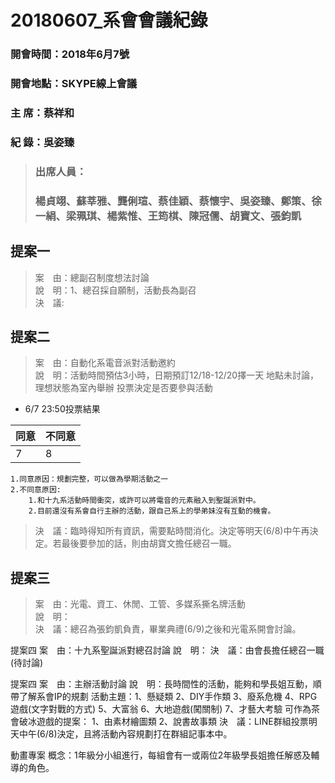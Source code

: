 # 20180607_系會會議紀錄  #
### 開會時間：2018年6月7號 
### 開會地點：SKYPE線上會議
### 主	席：蔡祥和  
### 紀	錄：吳姿臻  
> ### 出席人員：  
> ### 楊貞翊、蘇莘雅、龔俐瑄、蔡佳穎、蔡懷宇、吳姿臻、鄭策、徐一絹、梁珮琪、楊紫惟、王筠棋、陳冠儒、胡寶文、張鈞凱

## 提案一
>案　由：總副召制度想法討論  
>說　明：1、總召採自願制，活動長為副召  
>決　議:  
 
## 提案二
>案　由：自動化系電音派對活動邀約  
>說　明：活動時間預估3小時，日期預訂12/18-12/20擇一天
地點未討論，理想狀態為室內舉辦
投票決定是否要參與活動
*   6/7 23:50投票結果

同意 |不同意 
--|--
7|8

    1.同意原因：規劃完整，可以做為學期活動之一  
    2.不同意原因:  
        1.和十九系活動時間衝突，或許可以將電音的元素融入到聖誕派對中。  
        2.目前還沒有系會自行主辦的活動，跟自己系上的學弟妹沒有互動的機會。  
>決　議：臨時得知所有資訊，需要點時間消化。決定等明天(6/8)中午再決定。若最後要參加的話，則由胡寶文擔任總召一職。
 
## 提案三
> 案　由：光電、資工、休閒、工管、多媒系撕名牌活動  
> 說　明：  
> 決　議：總召為張鈞凱負責，畢業典禮(6/9)之後和光電系開會討論。  
 
提案四
案　由：十九系聖誕派對總召討論
說　明：
決　議：由會長擔任總召一職(待討論)
 
提案四
案　由：主辦活動討論
說　明：長時間性的活動，能夠和學長姐互動，順帶了解系會IP的規劃
    	   活動主題：1、懸疑類
             	                       2、DIY手作類
              	          3、廢系危機
              	          4、RPG遊戲(文字對戰的方式)
              	          5、大富翁
              	         6、大地遊戲(闖關制)
             	                      7、才藝大考驗
可作為茶會破冰遊戲的提案：
1、由素材繪圖類
2、說書故事類
決　議：LINE群組投票明天中午(6/8)決定，且將活動內容規劃打在群組記事本中。

動畫專案
概念：1年級分小組進行，每組會有一或兩位2年級學長姐擔任解惑及輔導的角色。


>
>
>
>
>
>
